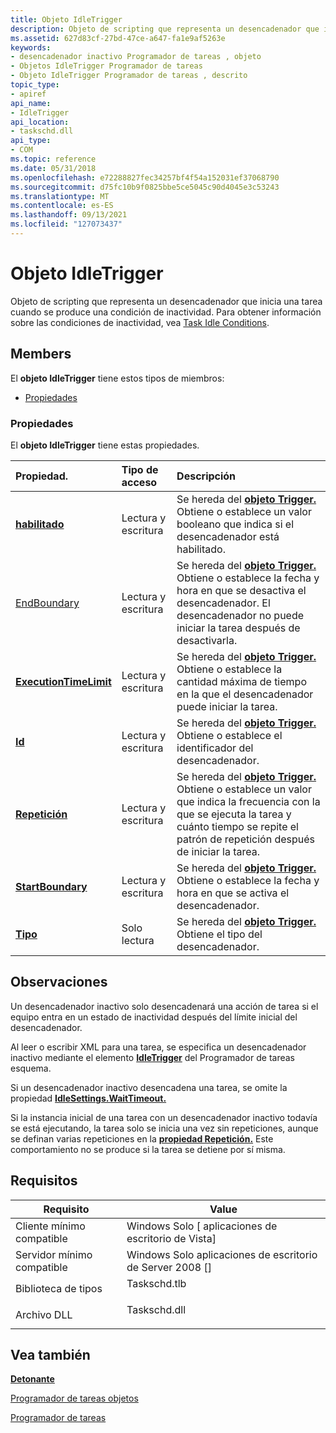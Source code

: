 ```yaml
---
title: Objeto IdleTrigger
description: Objeto de scripting que representa un desencadenador que inicia una tarea cuando se produce una condición de inactividad.
ms.assetid: 627d83cf-27bd-47ce-a647-fa1e9af5263e
keywords:
- desencadenador inactivo Programador de tareas , objeto
- Objetos IdleTrigger Programador de tareas
- Objeto IdleTrigger Programador de tareas , descrito
topic_type:
- apiref
api_name:
- IdleTrigger
api_location:
- taskschd.dll
api_type:
- COM
ms.topic: reference
ms.date: 05/31/2018
ms.openlocfilehash: e72288827fec34257bf4f54a152031ef37068790
ms.sourcegitcommit: d75fc10b9f0825bbe5ce5045c90d4045e3c53243
ms.translationtype: MT
ms.contentlocale: es-ES
ms.lasthandoff: 09/13/2021
ms.locfileid: "127073437"
---
```

# <a name="idletrigger-object"></a>Objeto IdleTrigger

Objeto de scripting que representa un desencadenador que inicia una tarea cuando se produce una condición de inactividad. Para obtener información sobre las condiciones de inactividad, vea [Task Idle Conditions](task-idle-conditions.md).

## <a name="members"></a>Members

El **objeto IdleTrigger** tiene estos tipos de miembros:

-   [Propiedades](#properties)

### <a name="properties"></a>Propiedades

El **objeto IdleTrigger** tiene estas propiedades.



| Propiedad.                                                            | Tipo de acceso           | Descripción                                                                                                                                                                                               |
|:--------------------------------------------------------------------|:----------------------|:----------------------------------------------------------------------------------------------------------------------------------------------------------------------------------------------------------|
| [**habilitado**](trigger-enabled.md)<br/>                       | Lectura y escritura<br/> | Se hereda del [**objeto Trigger.**](trigger.md) Obtiene o establece un valor booleano que indica si el desencadenador está habilitado.<br/>                                                              |
| [EndBoundary](trigger-endboundary.md)<br/>                   | Lectura y escritura<br/> | Se hereda del [**objeto Trigger.**](trigger.md) Obtiene o establece la fecha y hora en que se desactiva el desencadenador. El desencadenador no puede iniciar la tarea después de desactivarla.<br/>               |
| [**ExecutionTimeLimit**](trigger-executiontimelimit.md)<br/> | Lectura y escritura<br/> | Se hereda del [**objeto Trigger.**](trigger.md) Obtiene o establece la cantidad máxima de tiempo en la que el desencadenador puede iniciar la tarea.<br/>                                                 |
| [**Id**](/windows/desktop/api/taskschd/nf-taskschd-itrigger-get_id)<br/>                                | Lectura y escritura<br/> | Se hereda del [**objeto Trigger.**](trigger.md) Obtiene o establece el identificador del desencadenador.<br/>                                                                                             |
| [**Repetición**](trigger-repetition.md)<br/>                 | Lectura y escritura<br/> | Se hereda del [**objeto Trigger.**](trigger.md) Obtiene o establece un valor que indica la frecuencia con la que se ejecuta la tarea y cuánto tiempo se repite el patrón de repetición después de iniciar la tarea.<br/> |
| [**StartBoundary**](trigger-startboundary.md)<br/>           | Lectura y escritura<br/> | Se hereda del [**objeto Trigger.**](trigger.md) Obtiene o establece la fecha y hora en que se activa el desencadenador.<br/>                                                                            |
| [**Tipo**](/windows/desktop/api/taskschd/nf-taskschd-itrigger-get_type)<br/>                            | Solo lectura<br/>  | Se hereda del [**objeto Trigger.**](trigger.md) Obtiene el tipo del desencadenador.<br/>                                                                                                            |



 

## <a name="remarks"></a>Observaciones

Un desencadenador inactivo solo desencadenará una acción de tarea si el equipo entra en un estado de inactividad después del límite inicial del desencadenador.

Al leer o escribir XML para una tarea, se especifica un desencadenador inactivo mediante el elemento [**IdleTrigger**](taskschedulerschema-idletrigger-triggergroup-element.md) del Programador de tareas esquema.

Si un desencadenador inactivo desencadena una tarea, se omite la propiedad [**IdleSettings.WaitTimeout.**](idlesettings-waittimeout.md)

Si la instancia inicial de una tarea con un desencadenador inactivo todavía se está ejecutando, la tarea solo se inicia una vez sin repeticiones, aunque se definan varias repeticiones en la [**propiedad Repetición.**](trigger-repetition.md) Este comportamiento no se produce si la tarea se detiene por sí misma.

## <a name="requirements"></a>Requisitos



| Requisito | Value |
|-------------------------------------|-----------------------------------------------------------------------------------------|
| Cliente mínimo compatible<br/> | Windows Solo \[ aplicaciones de escritorio de Vista\]<br/>                                          |
| Servidor mínimo compatible<br/> | Windows Solo aplicaciones de escritorio de Server 2008 \[\]<br/>                                    |
| Biblioteca de tipos<br/>             | <dl> <dt>Taskschd.tlb</dt> </dl> |
| Archivo DLL<br/>                      | <dl> <dt>Taskschd.dll</dt> </dl> |



## <a name="see-also"></a>Vea también

<dl> <dt>

[**Detonante**](trigger.md)
</dt> <dt>

[Programador de tareas objetos](task-scheduler-objects.md)
</dt> <dt>

[Programador de tareas](task-scheduler-start-page.md)
</dt> </dl>

 

 





